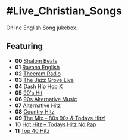 # #Live_Christian_Songs

Online English Song jukebox.

## Featuring
* **00** [Shalom Beats](http://rd.shalombeatsradio.com:8006/stream)
* **01** [Ravana English](http://stream.zeno.fm/v5c2bw72p48uv)
* **02** [Theeram Radio](http://titan.shoutca.st:8647/stream)
* **03** [The Jazz Grove Live](http://199.180.72.2:8015/;)
* **04** [Dash Hip Hop X](https://ice55.securenetsystems.net/DASH90)
* **05** [90's Hit](https://pureplay.cdnstream1.com/6056_128.mp3?listenerId=esAdblock0287606&aw_0_1st.playerid=esPlayer&aw_0_1st.skey=1635389815)
* **06** [90s Alternative Music](https://pureplay.cdnstream1.com/6040_128.mp3?listenerId=esAdblock0287606&aw_0_1st.playerid=esPlayer&aw_0_1st.skey=1635389891)
* **07** [Alternative Hitz](https://pureplay.cdnstream1.com/6034_128.mp3?listenerId=esAdblock0287606&aw_0_1st.playerid=esPlayer&aw_0_1st.skey=1635389943)
* **08** [Country Hitz](https://pureplay.cdnstream1.com/6030_128.mp3?listenerId=esAdblock0287606&aw_0_1st.playerid=esPlayer&aw_0_1st.skey=1635389983)
* **09** [The Mix – 80s 90s & Todays Hitz!](https://pureplay.cdnstream1.com/6038_128.mp3?listenerId=esAdblock0287606&aw_0_1st.playerid=esPlayer&aw_0_1st.skey=1635390082)
* **10** [Hot Hitz – Todays Hitz No Rap](https://pureplay.cdnstream1.com/6027_128.mp3?listenerId=esAdblock0105954&aw_0_1st.playerid=esPlayer&aw_0_1st.skey=1635390130)
* **11** [Top 40 Hitz](https://pureplay.cdnstream1.com/6025_128.mp3?listenerId=esAdblock0287606&aw_0_1st.playerid=esPlayer&aw_0_1st.skey=1635390200)
